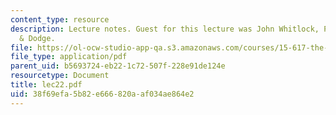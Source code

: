 ```yaml
---
content_type: resource
description: Lecture notes. Guest for this lecture was John Whitlock, Partner, Palmer
  & Dodge.
file: https://ol-ocw-studio-app-qa.s3.amazonaws.com/courses/15-617-the-law-of-corporate-finance-and-financial-markets-spring-2004/38f69efa5b82e666820aaf034ae864e2_lec22.pdf
file_type: application/pdf
parent_uid: b5693724-eb22-1c72-507f-228e91de124e
resourcetype: Document
title: lec22.pdf
uid: 38f69efa-5b82-e666-820a-af034ae864e2
---
```

